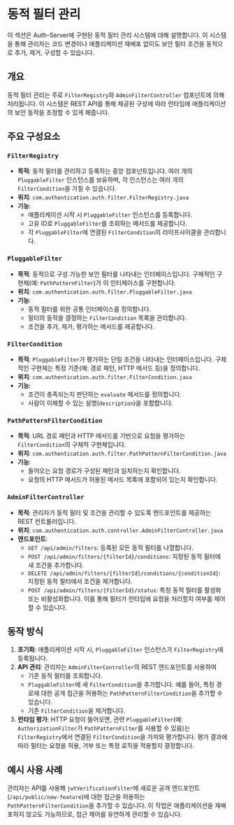 # 동적 필터 관리

이 섹션은 Auth-Server에 구현된 동적 필터 관리 시스템에 대해 설명합니다. 이 시스템을 통해 관리자는 코드 변경이나 애플리케이션 재배포 없이도 보안 필터 조건을 동적으로 추가, 제거, 구성할 수 있습니다.

## 개요

동적 필터 관리는 주로 `FilterRegistry`와 `AdminFilterController` 컴포넌트에 의해 처리됩니다. 이 시스템은 REST API를 통해 제공된 구성에 따라 런타임에 애플리케이션의 보안 동작을 조정할 수 있게 해줍니다.

## 주요 구성요소

### `FilterRegistry`

*   **목적**: 동적 필터를 관리하고 등록하는 중앙 컴포넌트입니다. 여러 개의 `PluggableFilter` 인스턴스를 보유하며, 각 인스턴스는 여러 개의 `FilterCondition`을 가질 수 있습니다.
*   **위치**: `com.authentication.auth.filter.FilterRegistry.java`
*   **기능**:
    *   애플리케이션 시작 시 `PluggableFilter` 인스턴스를 등록합니다.
    *   고유 ID로 `PluggableFilter`를 조회하는 메서드를 제공합니다.
    *   각 `PluggableFilter`에 연결된 `FilterCondition`의 라이프사이클을 관리합니다.

### `PluggableFilter`

*   **목적**: 동적으로 구성 가능한 보안 필터를 나타내는 인터페이스입니다. 구체적인 구현체(예: `PathPatternFilter`)가 이 인터페이스를 구현합니다.
*   **위치**: `com.authentication.auth.filter.PluggableFilter.java`
*   **기능**:
    *   동적 필터를 위한 공통 인터페이스를 정의합니다.
    *   필터의 동작을 결정하는 `FilterCondition` 목록을 관리합니다.
    *   조건을 추가, 제거, 평가하는 메서드를 제공합니다.

### `FilterCondition`

*   **목적**: `PluggableFilter`가 평가하는 단일 조건을 나타내는 인터페이스입니다. 구체적인 구현체는 특정 기준(예: 경로 패턴, HTTP 메서드 등)을 정의합니다.
*   **위치**: `com.authentication.auth.filter.FilterCondition.java`
*   **기능**:
    *   조건이 충족되는지 판단하는 `evaluate` 메서드를 정의합니다.
    *   사람이 이해할 수 있는 설명(`description`)을 포함합니다.

### `PathPatternFilterCondition`

*   **목적**: URL 경로 패턴과 HTTP 메서드를 기반으로 요청을 평가하는 `FilterCondition`의 구체적 구현체입니다.
*   **위치**: `com.authentication.auth.filter.PathPatternFilterCondition.java`
*   **기능**:
    *   들어오는 요청 경로가 구성된 패턴과 일치하는지 확인합니다.
    *   요청의 HTTP 메서드가 허용된 메서드 목록에 포함되어 있는지 확인합니다.

### `AdminFilterController`

*   **목적**: 관리자가 동적 필터 및 조건을 관리할 수 있도록 엔드포인트를 제공하는 REST 컨트롤러입니다.
*   **위치**: `com.authentication.auth.controller.AdminFilterController.java`
*   **엔드포인트**:
    *   `GET /api/admin/filters`: 등록된 모든 동적 필터를 나열합니다.
    *   `POST /api/admin/filters/{filterId}/conditions`: 지정된 동적 필터에 새 조건을 추가합니다.
    *   `DELETE /api/admin/filters/{filterId}/conditions/{conditionId}`: 지정된 동적 필터에서 조건을 제거합니다.
    *   `POST /api/admin/filters/{filterId}/status`: 특정 동적 필터를 활성화 또는 비활성화합니다. 이를 통해 필터가 런타임에 요청을 처리할지 여부를 제어할 수 있습니다.

## 동작 방식

1.  **초기화**: 애플리케이션 시작 시, `PluggableFilter` 인스턴스가 `FilterRegistry`에 등록됩니다.
2.  **API 관리**: 관리자는 `AdminFilterController`의 REST 엔드포인트를 사용하여
    *   기존 동적 필터를 조회합니다.
    *   `PluggableFilter`에 새 `FilterCondition`을 추가합니다. 예를 들어, 특정 경로에 대한 공개 접근을 허용하는 `PathPatternFilterCondition`을 추가할 수 있습니다.
    *   기존 `FilterCondition`을 제거합니다.
3.  **런타임 평가**: HTTP 요청이 들어오면, 관련 `PluggableFilter`(예: `AuthorizationFilter`가 `PathPatternFilter`를 사용할 수 있음)는 `FilterRegistry`에서 연결된 `FilterCondition`을 가져와 평가합니다. 평가 결과에 따라 필터는 요청을 허용, 거부 또는 특정 로직을 적용할지 결정합니다.

## 예시 사용 사례

관리자는 API를 사용해 `jwtVerificationFilter`에 새로운 공개 엔드포인트(`/api/public/new-feature`)에 대한 접근을 허용하는 `PathPatternFilterCondition`을 추가할 수 있습니다. 이 작업은 애플리케이션을 재배포하지 않고도 가능하므로, 접근 제어를 유연하게 관리할 수 있습니다.
